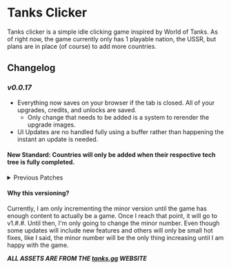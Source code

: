 # Tanks Clicker

Tanks clicker is a simple idle clicking game inspired by World of Tanks. As of right now, the game currently only has 1 playable nation, the USSR, but plans are in place (of course) to add more countries.

## Changelog

### *v0.0.17*

- Everything now saves on your browser if the tab is closed. All of your upgrades, credits, and unlocks are saved.
  - Only change that needs to be added is a system to rerender the upgrade images.
- UI Updates are no handled fully using a buffer rather than happening the instant an update is needed.

#### New Standard: Countries will only be added when their respective tech tree is fully completed.

<details>
<summary>Previous Patches</summary>
<br>

### *v0.0.16*

- Tier 5 premium shop sort of added. You can unlock it but it does not do anything.
- Major code refactoring.
- Worked more on the notifications system.

### *v0.0.15*

- Achievements added for buying 100 crew, consumables, or equipment.
  - This is for future testing of a notifications feature.
- Count added for each upgrade to tell you how much of each you have.
- Premium shop base added.

### *v0.0.14*

- Tier 9 added to the USSR tech tree.
- Images for the equipment upgrade and crew upgrade are now randomized to different images from the actual game.
- Reorganization of folder structure.
- Small layout and styling changes to the index page.
- Roman numerals now replace the tier counter on the main page.
  - I:    1
  - II:   2
  - III:  3
  - IV:   4
  - V:    5
  - VI:   6
  - VII:  7
  - VIII: 8
  - IX:   9
  - X:    10
- Changelog and Github access from the main home page.

### *v0.0.13*

- Tier 8 added to the USSR tech tree.

### *v0.0.12*

- Tier 7 added to the USSR tech tree.

### *v0.0.11*

- Added tier 5 and 6 to the USSR tech tree.
- Adjusted main tank section size.

### *v0.0.10*

- Equipment rebalancing
  - Price: Increase from 1250 to 1750.
  - Credit Production: Decrease from 100 to 80.
- Readme update.
- Version number added to game page.
- Tips section fix.

### *v0.0.9*

- Added the Equipment Upgrade
- Added the ability to move along the tech tree. You can currently go up to tier 4 tanks on the USSR tech tree and each upgrade boosts the amount of credits you get when you click the tank by 20%.
  - The first upgrade of the tank will start at 100,000 credits. After each upgrade, the price will increase by 50% of the previous upgrade cost.
- Changed some styling.
- Added a tips section to the left side of the screen.
- Added a tier monitor at the bottom of the main tank screen.
- Did some code refactoring to make the game more scalable.
**Pre v0.0.9 versions were not documented**

</details>

#### Why this versioning?

Currently, I am only incrementing the minor version until the game has enough content to actually be a game. Once I reach that point, it will go to v1.#.#. Until then, I'm only going to change the minor number. Even though some updates will include new features and others will only be small hot fixes, like I said, the minor number will be the only thing increasing until I am happy with the game.

***ALL ASSETS ARE FROM THE [tanks.gg](tanks.gg) WEBSITE***
